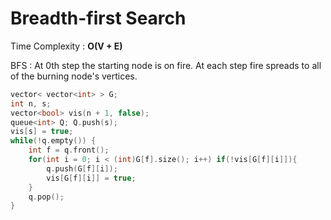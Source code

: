 # Breadth-first Search

Time Complexity : **O(V + E)**

BFS : At 0th step the starting node is on fire. At each step fire spreads to all of the burning node's vertices.
```cpp
vector< vector<int> > G;
int n, s;
vector<bool> vis(n + 1, false);
queue<int> Q; Q.push(s);
vis[s] = true;
while(!q.empty()) {
	int f = q.front();
	for(int i = 0; i < (int)G[f].size(); i++) if(!vis[G[f][i]]){
		q.push(G[f][i]);
		vis[G[f][i]] = true;
	}
	q.pop();
}
```
